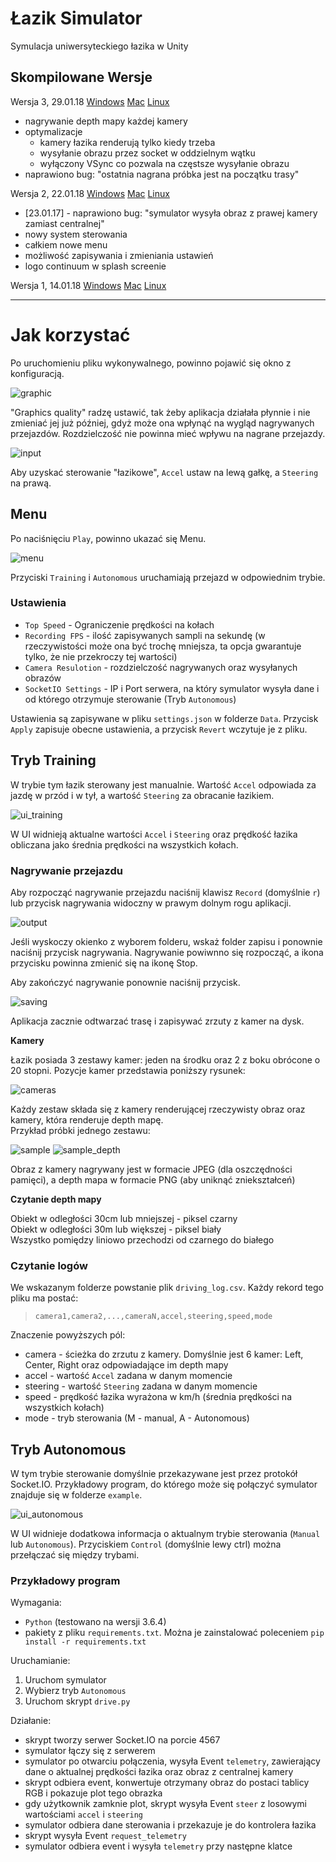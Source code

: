 Łazik Simulator
===============

Symulacja uniwersyteckiego łazika w Unity

## Skompilowane Wersje

Wersja 3, 29.01.18
[Windows](https://bitbucket.org/thecontinuum/lazik-sim/downloads/lazik-sim_v3_Windows.zip)
[Mac](https://bitbucket.org/thecontinuum/lazik-sim/downloads/lazik-sim_v3_Mac.zip)
[Linux](https://bitbucket.org/thecontinuum/lazik-sim/downloads/lazik-sim_v3_Linux.zip)

- nagrywanie depth mapy każdej kamery
- optymalizacje
    - kamery łazika renderują tylko kiedy trzeba
    - wysyłanie obrazu przez socket w oddzielnym wątku
    - wyłączony VSync co pozwala na częstsze wysyłanie obrazu
- naprawiono bug: "ostatnia nagrana próbka jest na początku trasy"

Wersja 2, 22.01.18
[Windows](https://bitbucket.org/thecontinuum/lazik-sim/downloads/lazik-sim_v2_Windows.zip)
[Mac](https://bitbucket.org/thecontinuum/lazik-sim/downloads/lazik-sim_v2_Mac.zip)
[Linux](https://bitbucket.org/thecontinuum/lazik-sim/downloads/lazik-sim_v2_Linux.zip)

- [23.01.17] - naprawiono bug: "symulator wysyła obraz z prawej kamery zamiast centralnej"
- nowy system sterowania
- całkiem nowe menu
- możliwość zapisywania i zmieniania ustawień
- logo continuum w splash screenie

Wersja 1, 14.01.18
[Windows](https://bitbucket.org/thecontinuum/lazik-sim/downloads/lazik-sim_v1_Windows.zip)
[Mac](https://bitbucket.org/thecontinuum/lazik-sim/downloads/lazik-sim_v1_Mac.zip)
[Linux](https://bitbucket.org/thecontinuum/lazik-sim/downloads/lazik-sim_v1_Linux.zip)

***

# Jak korzystać

Po uruchomieniu pliku wykonywalnego, powinno pojawić się okno z konfiguracją.

![graphic](pictures/player_graphics.png)

"Graphics quality" radzę ustawić, tak żeby aplikacja działała płynnie i nie zmieniać jej już później, gdyż może ona wpłynąć na wygląd nagrywanych przejazdów. Rozdzielczość nie powinna mieć wpływu na nagrane przejazdy.

![input](pictures/player_input.png)

Aby uzyskać sterowanie "łazikowe", `Accel` ustaw na lewą gałkę, a `Steering` na prawą.

## Menu

Po naciśnięciu `Play`, powinno ukazać się Menu.

![menu](pictures/menu.png)

Przyciski `Training` i `Autonomous` uruchamiają przejazd w odpowiednim trybie.

### Ustawienia

* `Top Speed` - Ograniczenie prędkości na kołach
* `Recording FPS` - ilość zapisywanych sampli na sekundę (w rzeczywistości może ona być trochę mniejsza, ta opcja gwarantuje tylko, że nie przekroczy tej wartości)
* `Camera Resulotion` - rozdzielczość nagrywanych oraz wysyłanych obrazów
* `SocketIO Settings` - IP i Port serwera, na który symulator wysyła dane i od którego otrzymuje sterowanie (Tryb `Autonomous`)

Ustawienia są zapisywane w pliku `settings.json` w folderze `Data`. Przycisk `Apply` zapisuje obecne ustawienia, a przycisk `Revert` wczytuje je z pliku.

## Tryb Training

W trybie tym łazik sterowany jest manualnie. Wartość `Accel` odpowiada za jazdę w przód i w tył, a wartość `Steering` za obracanie łazikiem.

![ui_training](pictures/ui_training.png)

W UI widnieją aktualne wartości `Accel` i `Steering` oraz prędkość łazika obliczana jako średnia prędkości na wszystkich kołach.

### Nagrywanie przejazdu

Aby rozpocząć nagrywanie przejazdu naciśnij klawisz `Record` (domyślnie `r`) lub przycisk nagrywania widoczny w prawym dolnym rogu aplikacji.

![output](pictures/output.png)

Jeśli wyskoczy okienko z wyborem folderu, wskaż folder zapisu i ponownie naciśnij przycisk nagrywania. Nagrywanie powiwnno się rozpocząć, a ikona przycisku powinna zmienić się na ikonę Stop.

Aby zakończyć nagrywanie ponownie naciśnij przycisk. 

![saving](pictures/saving.png)

Aplikacja zacznie odtwarzać trasę i zapisywać zrzuty z kamer na dysk. 

**Kamery**

Łazik posiada 3 zestawy kamer: jeden na środku oraz 2 z boku obrócone o 20 stopni. Pozycje kamer przedstawia poniższy rysunek:

![cameras](pictures/cameras.png)

Każdy zestaw składa się z kamery renderującej rzeczywisty obraz oraz kamery, która renderuje depth mapę.  
Przykład próbki jednego zestawu:

![sample](pictures/sample.jpg)
![sample_depth](pictures/sample_depth.png)

Obraz z kamery nagrywany jest w formacie JPEG (dla oszczędności pamięci), a depth mapa w formacie PNG (aby uniknąć zniekształceń)

**Czytanie depth mapy**

Obiekt w odległości 30cm lub mniejszej - piksel czarny  
Obiekt w odległości 30m lub większej - piksel biały  
Wszystko pomiędzy liniowo przechodzi od czarnego do białego


### Czytanie logów

We wskazanym folderze powstanie plik `driving_log.csv`. Każdy rekord tego pliku ma postać:

>`camera1,camera2,...,cameraN,accel,steering,speed,mode`

Znaczenie powyższych pól:

* camera - ścieżka do zrzutu z kamery. Domyślnie jest 6 kamer: Left, Center, Right oraz odpowiadające im depth mapy
* accel - wartość `Accel` zadana w danym momencie
* steering - wartość `Steering` zadana w danym momencie
* speed - prędkość łazika wyrażona w km/h (średnia prędkości na wszystkich kołach)
* mode - tryb sterowania (M - manual, A - Autonomous)

## Tryb Autonomous

W tym trybie sterowanie domyślnie przekazywane jest przez protokół Socket.IO. Przykładowy program, do którego może się połączyć symulator znajduje się w folderze `example`.

![ui_autonomous](pictures/ui_autonomous.png)

W UI widnieje dodatkowa informacja o aktualnym trybie sterowania (`Manual` lub `Autonomous`). Przyciskiem `Control` (domyślnie lewy ctrl) można przełączać się między trybami.

### Przykładowy program

Wymagania:

* `Python` (testowano na wersji 3.6.4)
* pakiety z pliku `requirements.txt`. Można je zainstalować poleceniem `pip install -r requirements.txt`

Uruchamianie:

1. Uruchom symulator
2. Wybierz tryb `Autonomous`
3. Uruchom skrypt `drive.py`


Działanie:

* skrypt tworzy serwer Socket.IO na porcie 4567
* symulator łączy się z serwerem
* symulator po otwarciu połączenia, wysyła Event `telemetry`, zawierający dane o aktualnej prędkości łazika oraz obraz z centralnej kamery
* skrypt odbiera event, konwertuje otrzymany obraz do postaci tablicy RGB i pokazuje plot tego obrazka
* gdy użytkownik zamknie plot, skrypt wysyła Event `steer` z losowymi wartościami `accel` i `steering`
* symulator odbiera dane sterowania i przekazuje je do kontrolera łazika
* skrypt wysyła Event `request_telemetry`
* symulator odbiera event i wysyła `telemetry` przy następne klatce